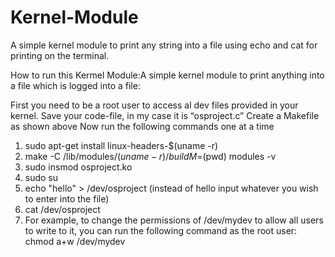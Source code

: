 # Kernel-Module
A simple kernel module to print any string into a file using echo and cat for printing on the terminal.


How to run this Kermel Module:A simple kernel module to print anything into a file which is logged into a file:


First you need to be a root user to access al dev files provided in your kernel.
Save your code-file, in my case it is “osproject.c”
Create a Makefile as shown above
Now run the following commands one at a time
  1.	sudo apt-get install linux-headers-$(uname -r)
  2.	make -C /lib/modules/$(uname -r)/build M=$(pwd) modules -v
  3.	sudo insmod osproject.ko
  4.	sudo su
  5.	echo "hello" > /dev/osproject (instead of hello input whatever you wish to enter into the file)
  6.	cat /dev/osproject
  7.	For example, to change the permissions of /dev/mydev to allow all users to write to it, you can run the following command as the root user:
      chmod a+w /dev/mydev

 
 
